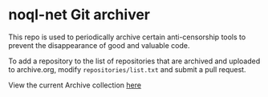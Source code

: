 # noql-net Git archiver

This repo is used to periodically archive certain anti-censorship
tools to prevent the disappearance of good and valuable code.

To add a repository to the list of repositories that are archived
and uploaded to archive.org, modify `repositories/list.txt` and
submit a pull request.

View the current Archive collection [here](https://archive.org/details/@markpash?and%5B%5D=collection%3A%22github_narabot_mirror%22)
